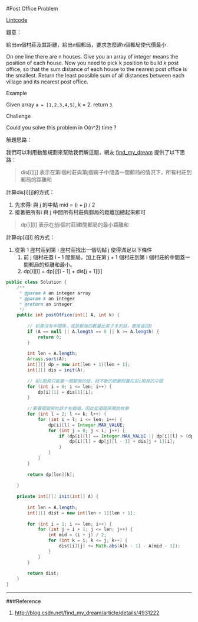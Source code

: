 #Post Office Problem

[Lintcode](http://www.lintcode.com/en/problem/post-office-problem/)

題意：

給出m個村莊及其距離，給出n個郵局，要求怎麼建n個郵局使代價最小.

On one line there are n houses. Give you an array of integer means the position of each house. Now you need to pick k position to build k post office, so that the sum distance of each house to the nearest post office is the smallest. Return the least possible sum of all distances between each village and its nearest post office.

Example

Given array ```a = [1,2,3,4,5]```, k = 2. return ```3```.

Challenge

Could you solve this problem in O(n^2) time ?


解題思路：

我們可以利用動態規劃來幫助我們解這題，網友 [find_my_dream](http://blog.csdn.net/find_my_dream/article/details/4931222) 提供了以下思路：

>dis[i][j] 表示在第i個村莊與第j個房子中間造一間郵局的情況下，所有村莊到郵局的距離和

計算dis[i][j]的方式：

1. 先求得i 與 j 的中點 mid = (i + j) / 2
2. 接著把所有i 與 j 中間所有村莊與郵局的距離加總起來即可

>dp[i][l] 表示在前i個村莊建l間郵局的最小距離和

計算dp[i][l] 的方式：

1. 從第 1 座村莊到第 i 座村莊找出一個切點 j 使得滿足以下條件
    1. 前 j 個村莊蓋 l - 1 間郵局，加上在第 j + 1 個村莊到第 i 個村莊的中間蓋一間郵局的矩離和最小。
    2. dp[i][l] = dp[j][l - 1] + dis[j + 1][i]




```java
public class Solution {
    /**
     * @param A an integer array
     * @param k an integer
     * @return an integer
     */
    public int postOffice(int[] A, int k) {
        
        // 如果沒有半間房，或是郵局的數量比房子多的話，直接返回0
        if (A == null || A.length == 0 || k >= A.length) {
            return 0;
        }
        
        int len = A.length;
        Arrays.sort(A);
        int[][] dp = new int[len + 1][len + 1];
        int[][] dis = init(A);
        
        // 前i間房只能蓋一間郵局的話，就不斷的把郵局蓋在前i間房的中間
        for (int i = 0; i <= len; i++) {
            dp[i][1] = dis[1][i];
        }
        
        //要蓋兩間房的話才有戲唱，因此從兩間房開始枚舉
        for (int l = 2; l <= k; l++) {
            for (int i = l; i <= len; i++) {
                dp[i][l] = Integer.MAX_VALUE;
                for (int j = 0; j < i; j++) {
                    if (dp[i][l] == Integer.MAX_VALUE || dp[i][l] > (dp[j][l - 1] + dis[j + 1][i])) {
                        dp[i][l] = dp[j][l - 1] + dis[j + 1][i];
                    } 
                }
            }
        }
        
        return dp[len][k];
        
    }
    
    private int[][] init(int[] A) {
        
        int len = A.length;
        int[][] dist = new int[len + 1][len + 1];
        
        for (int i = 1; i <= len; i++) {
            for (int j = i + 1; j <= len; j++) {
                int mid = (i + j) / 2;
                for (int k = i; k <= j; k++) {
                    dist[i][j] += Math.abs(A[k - 1] - A[mid - 1]);
                }
            }
        }
        
        return dist;
    }
}
```

---
###Reference
1. http://blog.csdn.net/find_my_dream/article/details/4931222